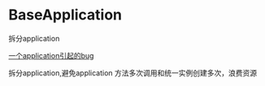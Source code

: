 # BaseApplication
拆分application

[一个application引起的bug](http://www.jianshu.com/p/8b8d54a21473)

拆分application,避免application 方法多次调用和统一实例创建多次，浪费资源
